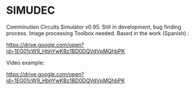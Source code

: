 # SIMUDEC

Comminution Circuits Simulator v0.95. Still in development, bug finding process. Image processing Toolbox needed.
Based in the work (Spanish) :

https://drive.google.com/open?id=1EG01cW9_HbhYwKBz1BD0DQVdVpMQhbPK

Video example:

https://drive.google.com/open?id=1EG01cW9_HbhYwKBz1BD0DQVdVpMQhbPK
